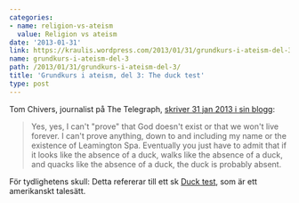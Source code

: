 ```yaml
---
categories:
- name: religion-vs-ateism
  value: Religion vs ateism
date: '2013-01-31'
link: https://kraulis.wordpress.com/2013/01/31/grundkurs-i-ateism-del-3/
name: grundkurs-i-ateism-del-3
path: /2013/01/31/grundkurs-i-ateism-del-3/
title: 'Grundkurs i ateism, del 3: The duck test'
type: post
---
```

Tom Chivers, journalist på The Telegraph, [skriver 31 jan 2013 i sin blogg](http://blogs.telegraph.co.uk/news/tomchiversscience/100200882/breaking-news-richard-dawkins-doesnt-like-religion-well-he-kept-that-one-quiet/):

> Yes, yes, I can't "prove" that God doesn't exist or that we won't live forever. I can't prove anything, down to and including my name or the existence of Leamington Spa. Eventually you just have to admit that if it looks like the absence of a duck, walks like the absence of a duck, and quacks like the absence of a duck, the duck is probably absent.

För tydlighetens skull: Detta refererar till ett sk [Duck test](http://en.wikipedia.org/wiki/Duck_test),  som är ett amerikanskt talesätt.

